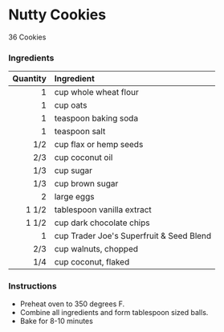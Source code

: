 # Nutty Cookies
36 Cookies
### Ingredients
|Quantity|Ingredient|
----------:|:-------
|1|cup whole wheat flour|
|1|cup oats|
|1|teaspoon baking soda|
|1|teaspoon salt|
|1/2|cup flax or hemp seeds|
|2/3|cup coconut oil|
|1/3|cup sugar|
|1/3|cup brown sugar|
|2|large eggs|
|1 1/2|tablespoon vanilla extract|
|1 1/2|cup dark chocolate chips|
|1|cup Trader Joe's Superfruit & Seed Blend|
|2/3|cup walnuts, chopped|
|1/4|cup coconut, flaked|

### Instructions

* Preheat oven to 350 degrees F.
* Combine all ingredients and form tablespoon sized balls.
* Bake for 8-10 minutes